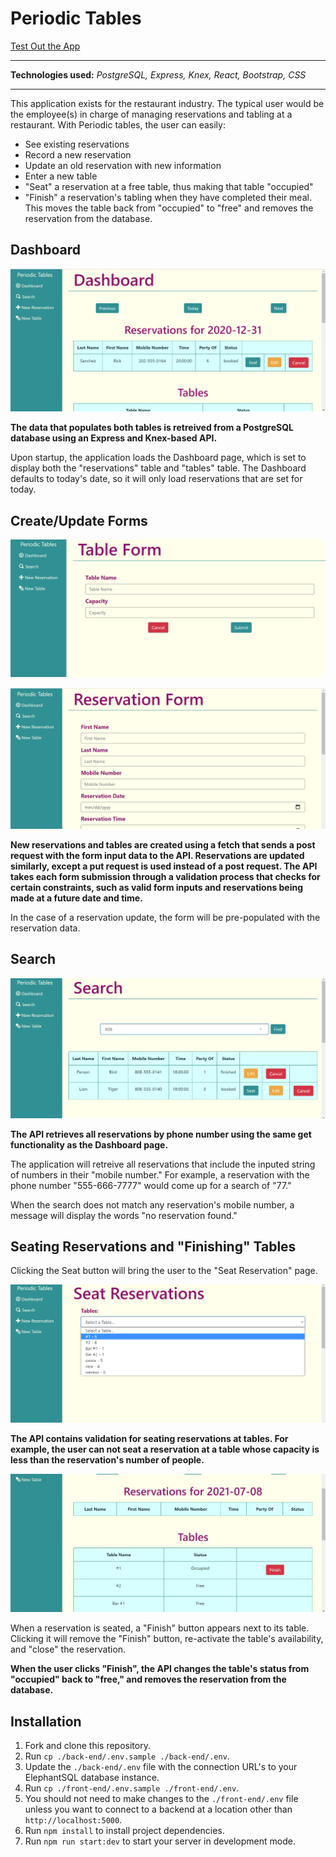 # Periodic Tables

[Test Out the App](https://www.markdownguide.org)

---
**Technologies used:** *PostgreSQL, Express, Knex, React, Bootstrap, CSS*

---

This application exists for the restaurant industry. The typical user would be the employee(s) in charge of managing reservations and tabling at a restaurant. With Periodic tables, the user can easily: 

- See existing reservations
- Record a new reservation
- Update an old reservation with new information
- Enter a new table
- "Seat" a reservation at a free table, thus making that table "occupied"
- "Finish" a reservation's tabling when they have completed their meal. This moves the table back from "occupied" to "free" and removes the reservation from the database.

## Dashboard 

![dashboard-image](./front-end/readme-screenshots/Dashboard.png)

**The data that populates both tables is retreived from a PostgreSQL database using an Express and Knex-based API.**

Upon startup, the application loads the Dashboard page, which is set to display both the "reservations" table and "tables" table. The Dashboard defaults to today's date, so it will only load reservations that are set for today. 

## Create/Update Forms

![table-form-image](./front-end/readme-screenshots/Table-Form.png)

![reservation-form-image](./front-end/readme-screenshots/Reservation-Form.png)

**New reservations and tables are created using a fetch that sends a post request with the form input data to the API. Reservations are updated similarly, except a put request is used instead of a post request. The API takes each form submission through a validation process that checks for certain constraints, such as valid form inputs and reservations being made at a future date and time.**

In the case of a reservation update, the form will be pre-populated with the reservation data. 

## Search

![search-image](./front-end/readme-screenshots/Search.png)

**The API retrieves all reservations by phone number using the same get functionality as the Dashboard page.**

The application will retreive all reservations that include the inputed string of numbers in their "mobile number." For example, a reservation with the phone number "555-666-7777" would come up for a search of "77."

When the search does not match any reservation's mobile number, a message will display the words "no reservation found."

## Seating Reservations and "Finishing" Tables

Clicking the Seat button will bring the user to the "Seat Reservation" page. 

![seating-image](./front-end/readme-screenshots/Seating.png)

**The API contains validation for seating reservations at tables. For example, the user can not seat a reservation at a table whose capacity is less than the reservation's number of people.**

![finish-table-image](./front-end/readme-screenshots/Finish-Table.png)

When a reservation is seated, a "Finish" button appears next to its table. Clicking it will remove the "Finish" button, re-activate the table's availability, and "close" the reservation. 

**When the user clicks "Finish", the API changes the table's status from "occupied" back to "free," and removes the reservation from the database.**

## Installation
1. Fork and clone this repository.
1. Run `cp ./back-end/.env.sample ./back-end/.env`.
1. Update the `./back-end/.env` file with the connection URL's to your ElephantSQL database instance.
1. Run `cp ./front-end/.env.sample ./front-end/.env`.
1. You should not need to make changes to the `./front-end/.env` file unless you want to connect to a backend at a location other than `http://localhost:5000`.
1. Run `npm install` to install project dependencies.
1. Run `npm run start:dev` to start your server in development mode.
